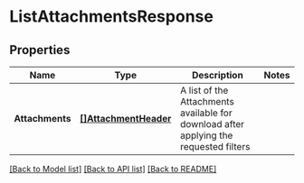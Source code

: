 # ListAttachmentsResponse

## Properties
Name | Type | Description | Notes
------------ | ------------- | ------------- | -------------
**Attachments** | [**[]AttachmentHeader**](AttachmentHeader.md) | A list of the Attachments available for download after applying the requested filters | 

[[Back to Model list]](../README.md#documentation-for-models) [[Back to API list]](../README.md#documentation-for-api-endpoints) [[Back to README]](../README.md)


